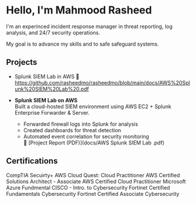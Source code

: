 # Hello, I'm Mahmood Rasheed

I'm an experinced incident response manager in threat reporting, log analysis, and 24/7 security operations.

My goal is to advance my skills and to safe safeguard systems.

## Projects
- Splunk SIEM Lab in AWS  📄 https://github.com/rasheedmo/rasheedmo/blob/main/docs/AWS%20Splunk%20SIEM%20Lab%20.pdf

- **Splunk SIEM Lab on AWS**  
  Built a cloud-hosted SIEM environment using AWS EC2 + Splunk Enterprise Forwarder & Server.  
  - Forwarded firewall logs into Splunk for analysis  
  - Created dashboards for threat detection  
  - Automated event correlation for security monitoring  
  📄 [Project Report (PDF)](docs/AWS Splunk SIEM Lab .pdf)
## Certifications
CompTIA Secuirty+
AWS Cloud Quest: Cloud Practitioner 
AWS Certified Solutions Architect - Associate
AWS Certified Cloud Practitioner
Microsoft Azure Fundmental 
CISCO - Intro. to Cybersecurity 
Fortinet Certified Fundamentals Cybersecurity 
Fortinet Certified Associate Cybersecurity 

